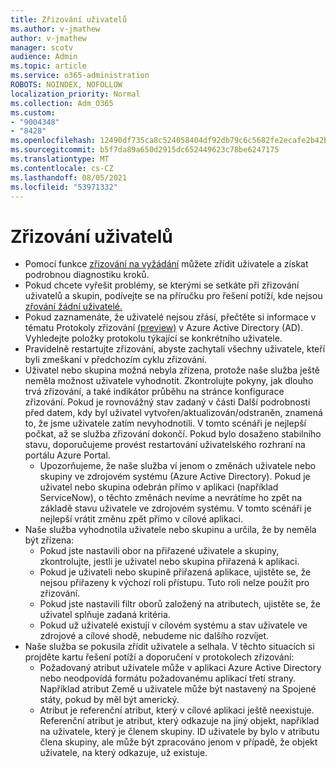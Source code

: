 ```yaml
---
title: Zřizování uživatelů
ms.author: v-jmathew
author: v-jmathew
manager: scotv
audience: Admin
ms.topic: article
ms.service: o365-administration
ROBOTS: NOINDEX, NOFOLLOW
localization_priority: Normal
ms.collection: Adm_O365
ms.custom:
- "9004348"
- "8428"
ms.openlocfilehash: 12490df735ca8c524058404df92db79c6c5682fe2ecafe2b42baed70fa3ab142
ms.sourcegitcommit: b5f7da89a650d2915dc652449623c78be6247175
ms.translationtype: MT
ms.contentlocale: cs-CZ
ms.lasthandoff: 08/05/2021
ms.locfileid: "53971332"
---
```

# <a name="user-provisioning"></a>Zřizování uživatelů

- Pomocí funkce [zřizování na vyžádání](https://docs.microsoft.com/azure/active-directory/app-provisioning/provision-on-demand) můžete zřídit uživatele a získat podrobnou diagnostiku kroků.
- Pokud chcete vyřešit problémy, se kterými se setkáte při zřizování uživatelů a skupin, podívejte se na příručku pro řešení potíží, kde nejsou [zřování žádní uživatelé.](https://docs.microsoft.com/azure/active-directory/app-provisioning/application-provisioning-config-problem-no-users-provisioned)
- Pokud zaznamenáte, že uživatelé nejsou zřásí, přečtěte si informace v tématu Protokoly zřizování [(preview)](https://docs.microsoft.com/azure/active-directory/reports-monitoring/concept-provisioning-logs) v Azure Active Directory (AD). Vyhledejte položky protokolu týkající se konkrétního uživatele.
- Pravidelně restartujte zřizování, abyste zachytali všechny uživatele, kteří byli zmeškaní v předchozím cyklu zřizování.
- Uživatel nebo skupina možná nebyla zřízena, protože naše služba ještě neměla možnost uživatele vyhodnotit. Zkontrolujte pokyny, jak dlouho trvá zřizování, a také indikátor průběhu na stránce konfigurace zřizování. Pokud je rovnovážný stav zadaný v části Další podrobnosti před datem, kdy byl uživatel vytvořen/aktualizován/odstraněn, znamená to, že jsme uživatele zatím nevyhodnotili. V tomto scénáři je nejlepší počkat, až se služba zřizování dokončí. Pokud bylo dosaženo stabilního stavu, doporučujeme provést restartování uživatelského rozhraní na portálu Azure Portal.
  - Upozorňujeme, že naše služba ví jenom o změnách uživatele nebo skupiny ve zdrojovém systému (Azure Active Directory). Pokud je uživatel nebo skupina odebrán přímo v aplikaci (například ServiceNow), o těchto změnách nevíme a nevrátíme ho zpět na základě stavu uživatele ve zdrojovém systému. V tomto scénáři je nejlepší vrátit změnu zpět přímo v cílové aplikaci.
- Naše služba vyhodnotila uživatele nebo skupinu a určila, že by neměla být zřízena:
  - Pokud jste nastavili obor na přiřazené uživatele a skupiny, zkontrolujte, jestli je uživatel nebo skupina přiřazená k aplikaci.
  - Pokud je uživateli nebo skupině přiřazená aplikace, ujistěte se, že nejsou přiřazeny k výchozí roli přístupu. Tuto roli nelze použít pro zřizování.
  - Pokud jste nastavili filtr oborů založený na atributech, ujistěte se, že uživatel splňuje zadaná kritéria.
  - Pokud už uživatelé existují v cílovém systému a stav uživatele ve zdrojové a cílové shodě, nebudeme nic dalšího rozvíjet.
- Naše služba se pokusila zřídit uživatele a selhala. V těchto situacích si projděte kartu řešení potíží a doporučení v protokolech zřizování:
  - Požadovaný atribut uživatele může v aplikaci Azure Active Directory nebo neodpovídá formátu požadovanému aplikací třetí strany. Například atribut Země u uživatele může být nastavený na Spojené státy, pokud by měl být americký.
  - Atribut je referenční atribut, který v cílové aplikaci ještě neexistuje. Referenční atribut je atribut, který odkazuje na jiný objekt, například na uživatele, který je členem skupiny. ID uživatele by bylo v atributu člena skupiny, ale může být zpracováno jenom v případě, že objekt uživatele, na který odkazuje, už existuje.
